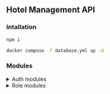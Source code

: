 ## Hotel Management API

### Intallation
```bash
npm i

docker compose -f database.yml up -d
``` 

### Modules

<details>
<summary>Auth modules</summary>

Source: [src](src/v1/auth)

| Routes  | Method | Description | Key | More | 
| :--: | :--: | :-- | :-- | :--: |
| `v1/auth/login`  | POST | User login | `userName`: string, `password`: string | Body |
| `v1/auth/register`  | POST | User registration | `userName`: string, `password`: string, `email`: string, `fullName`: string, `phone`: string, `gender`: number, `salary`: number, `field`: number, `city`: string, `country`: string, `roleId`: number | Body |

</details>

<details>
<summary>Role modules</summary>

Source: [src](src/v1/database/role/)

| Routes  | Method | Description | Key | More |
| :--: | :--: | :-- | :-- | :--: |
| `v1/role`  | GET | Get all roles. | - | - |
| `v1/role`  | POST | Add new role. | `id`: number, `name`: string | Body |

</details>